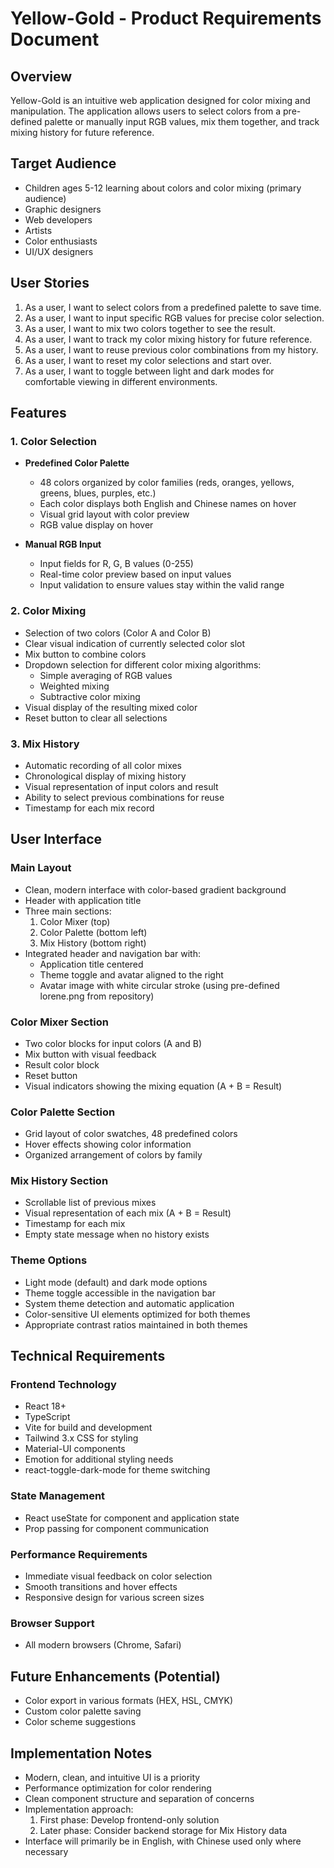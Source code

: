 # Yellow-Gold - Product Requirements Document

## Overview
Yellow-Gold is an intuitive web application designed for color mixing and manipulation. The application allows users to select colors from a pre-defined palette or manually input RGB values, mix them together, and track mixing history for future reference.

## Target Audience
- Children ages 5-12 learning about colors and color mixing (primary audience)
- Graphic designers
- Web developers
- Artists
- Color enthusiasts
- UI/UX designers

## User Stories
1. As a user, I want to select colors from a predefined palette to save time.
2. As a user, I want to input specific RGB values for precise color selection.
3. As a user, I want to mix two colors together to see the result.
4. As a user, I want to track my color mixing history for future reference.
5. As a user, I want to reuse previous color combinations from my history.
6. As a user, I want to reset my color selections and start over.
7. As a user, I want to toggle between light and dark modes for comfortable viewing in different environments.

## Features

### 1. Color Selection
- **Predefined Color Palette**
  - 48 colors organized by color families (reds, oranges, yellows, greens, blues, purples, etc.)
  - Each color displays both English and Chinese names on hover
  - Visual grid layout with color preview
  - RGB value display on hover

- **Manual RGB Input**
  - Input fields for R, G, B values (0-255)
  - Real-time color preview based on input values
  - Input validation to ensure values stay within the valid range

### 2. Color Mixing
- Selection of two colors (Color A and Color B)
- Clear visual indication of currently selected color slot
- Mix button to combine colors
- Dropdown selection for different color mixing algorithms:
  - Simple averaging of RGB values
  - Weighted mixing
  - Subtractive color mixing
- Visual display of the resulting mixed color
- Reset button to clear all selections

### 3. Mix History
- Automatic recording of all color mixes
- Chronological display of mixing history
- Visual representation of input colors and result
- Ability to select previous combinations for reuse
- Timestamp for each mix record

## User Interface

### Main Layout
- Clean, modern interface with color-based gradient background
- Header with application title
- Three main sections:
  1. Color Mixer (top)
  2. Color Palette (bottom left)
  3. Mix History (bottom right)
- Integrated header and navigation bar with:
  - Application title centered
  - Theme toggle and avatar aligned to the right
  - Avatar image with white circular stroke (using pre-defined lorene.png from repository)

### Color Mixer Section
- Two color blocks for input colors (A and B)
- Mix button with visual feedback
- Result color block
- Reset button
- Visual indicators showing the mixing equation (A + B = Result)

### Color Palette Section
- Grid layout of color swatches, 48 predefined colors
- Hover effects showing color information
- Organized arrangement of colors by family

### Mix History Section
- Scrollable list of previous mixes
- Visual representation of each mix (A + B = Result)
- Timestamp for each mix
- Empty state message when no history exists

### Theme Options
- Light mode (default) and dark mode options
- Theme toggle accessible in the navigation bar
- System theme detection and automatic application
- Color-sensitive UI elements optimized for both themes
- Appropriate contrast ratios maintained in both themes

## Technical Requirements

### Frontend Technology
- React 18+
- TypeScript
- Vite for build and development
- Tailwind 3.x CSS for styling
- Material-UI components
- Emotion for additional styling needs
- react-toggle-dark-mode for theme switching

### State Management
- React useState for component and application state
- Prop passing for component communication

### Performance Requirements
- Immediate visual feedback on color selection
- Smooth transitions and hover effects
- Responsive design for various screen sizes

### Browser Support
- All modern browsers (Chrome, Safari)

## Future Enhancements (Potential)
- Color export in various formats (HEX, HSL, CMYK)
- Custom color palette saving
- Color scheme suggestions

## Implementation Notes
- Modern, clean, and intuitive UI is a priority
- Performance optimization for color rendering
- Clean component structure and separation of concerns
- Implementation approach:
  1. First phase: Develop frontend-only solution
  2. Later phase: Consider backend storage for Mix History data
- Interface will primarily be in English, with Chinese used only where necessary
